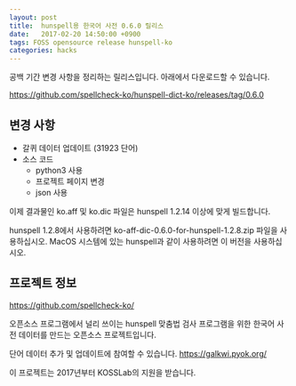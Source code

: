 ```yaml
---
layout: post
title:  hunspell용 한국어 사전 0.6.0 릴리스
date:   2017-02-20 14:50:00 +0900
tags: FOSS opensource release hunspell-ko
categories: hacks
---
```


공백 기간 변경 사항을 정리하는 릴리스입니다. 아래에서 다운로드할 수
있습니다.

<https://github.com/spellcheck-ko/hunspell-dict-ko/releases/tag/0.6.0>

변경 사항
---------

- 갈퀴 데이터 업데이트 (31923 단어)
- 소스 코드
  - python3 사용
  - 프로젝트 페이지 변경
  - json 사용

이제 결과물인 ko.aff 및 ko.dic 파일은 hunspell 1.2.14 이상에 맞게
빌드합니다.

hunspell 1.2.8에서 사용하려면 ko-aff-dic-0.6.0-for-hunspell-1.2.8.zip
파일을 사용하십시오. MacOS 시스템에 있는 hunspell과 같이 사용하려면 이
버전을 사용하십시오.

프로젝트 정보
-------------

<https://github.com/spellcheck-ko/>

오픈소스 프로그램에서 널리 쓰이는 hunspell 맞춤법 검사 프로그램을 위한
한국어 사전 데이터를 만드는 오픈소스 프로젝트입니다.

단어 데이터 추가 및 업데이트에 참여할 수 있습니다.
<https://galkwi.pyok.org/>

이 프로젝트는 2017년부터 KOSSLab의 지원을 받습니다.

